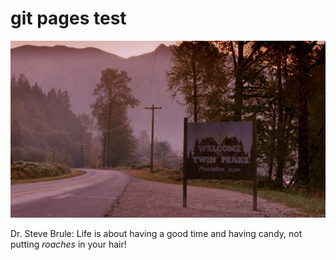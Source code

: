 # git pages test

![twin-peaks.png](twin-peaks.png)

Dr. Steve Brule: Life is about having a good time and having candy, not putting *roaches* in your hair! 

